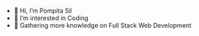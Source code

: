 - 👋 Hi, I’m Pompita Sil
- 👀 I’m interested in Coding
- 🌱 Gathering more knowledge on Full Stack Web Development

